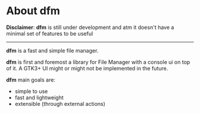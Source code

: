 # About dfm

**Disclaimer**: **dfm** is still under development and atm it doesn't have a minimal set of features to be useful 

---- 

**dfm** is a fast and simple file manager.

**dfm** is first and foremost a library for File Manager with a console ui on top of it. A GTK3+ UI might or might not
be implemented in the future.

**dfm** main goals are:

* simple to use
* fast and lightweight
* extensible (through external actions)
